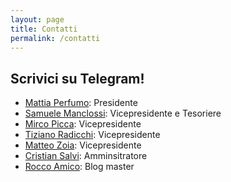 ```yaml
---
layout: page
title: Contatti
permalink: /contatti
---
```

## Scrivici su Telegram!

 - [Mattia Perfumo](https://t.me/Perf21): Presidente
 - [Samuele Manclossi](https://t.me/s3m_mancl): Vicepresidente e Tesoriere
 - [Mirco Picca](https://t.me/Kribas): Vicepresidente
 - [Tiziano Radicchi](https://t.me/Tiz314): Vicepresidente
 - [Matteo Zoia](https://t.me/teozoia): Vicepresidente
 - [Cristian Salvi](https://t.me/salv1ni): Amminsitratore
 - [Rocco Amico](https://t.me/ohkuom): Blog master